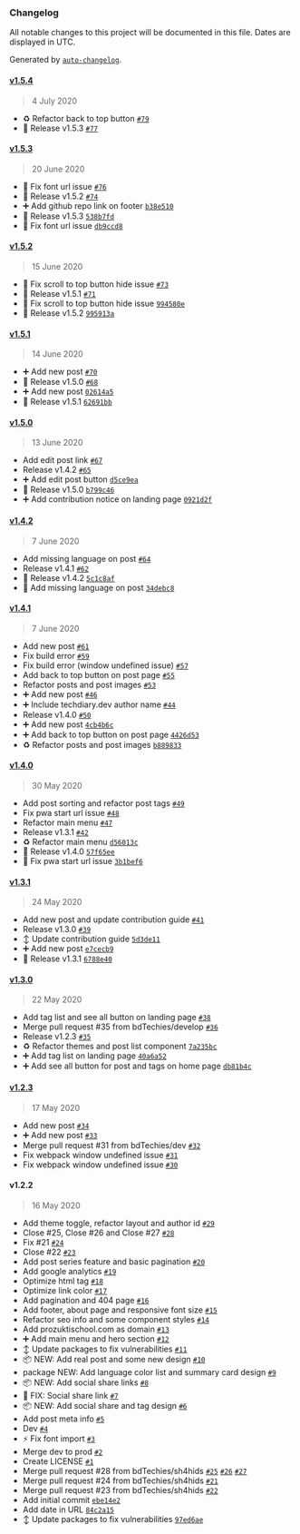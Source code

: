 ### Changelog

All notable changes to this project will be documented in this file. Dates are displayed in UTC.

Generated by [`auto-changelog`](https://github.com/CookPete/auto-changelog).

#### [v1.5.4](https://github.com/bdTechies/prozuktischool.com/compare/v1.5.3...v1.5.4)

> 4 July 2020

- ♻ Refactor back to top button [`#79`](https://github.com/bdTechies/prozuktischool.com/pull/79)
- 🔖 Release v1.5.3 [`#77`](https://github.com/bdTechies/prozuktischool.com/pull/77)

#### [v1.5.3](https://github.com/bdTechies/prozuktischool.com/compare/v1.5.2...v1.5.3)

> 20 June 2020

- 🐛 Fix font url issue [`#76`](https://github.com/bdTechies/prozuktischool.com/pull/76)
- 🔖 Release v1.5.2 [`#74`](https://github.com/bdTechies/prozuktischool.com/pull/74)
- :heavy_plus_sign: Add github repo link on footer [`b38e510`](https://github.com/bdTechies/prozuktischool.com/commit/b38e5109dd2c9791f47a0f5fa4af96ef982b8a8a)
- :bookmark: Release v1.5.3 [`538b7fd`](https://github.com/bdTechies/prozuktischool.com/commit/538b7fd5fb688aea8541f20225d83dfaeed8a6d4)
- :bug: Fix font url issue [`db9ccd8`](https://github.com/bdTechies/prozuktischool.com/commit/db9ccd8bc670eb09eaa07fba98254e7b1fe5c6c0)

#### [v1.5.2](https://github.com/bdTechies/prozuktischool.com/compare/v1.5.1...v1.5.2)

> 15 June 2020

- 🐛 Fix scroll to top button hide issue [`#73`](https://github.com/bdTechies/prozuktischool.com/pull/73)
- 🔖 Release v1.5.1 [`#71`](https://github.com/bdTechies/prozuktischool.com/pull/71)
- :bug: Fix scroll to top button hide issue [`994580e`](https://github.com/bdTechies/prozuktischool.com/commit/994580e1cff400bc35cf55e904109c1eeaf1fa52)
- :bookmark: Release v1.5.2 [`995913a`](https://github.com/bdTechies/prozuktischool.com/commit/995913a27bdd837fe0f837032de3d202299eb794)

#### [v1.5.1](https://github.com/bdTechies/prozuktischool.com/compare/v1.5.0...v1.5.1)

> 14 June 2020

- ➕ Add new post [`#70`](https://github.com/bdTechies/prozuktischool.com/pull/70)
- 🔖 Release v1.5.0 [`#68`](https://github.com/bdTechies/prozuktischool.com/pull/68)
- :heavy_plus_sign: Add new post [`02614a5`](https://github.com/bdTechies/prozuktischool.com/commit/02614a540d80388285f1acf0b031e612634eeff3)
- :bookmark: Release v1.5.1 [`62691bb`](https://github.com/bdTechies/prozuktischool.com/commit/62691bbe1036806512e23e424ad077a674b7dccf)

#### [v1.5.0](https://github.com/bdTechies/prozuktischool.com/compare/v1.4.2...v1.5.0)

> 13 June 2020

- Add edit post link [`#67`](https://github.com/bdTechies/prozuktischool.com/pull/67)
- Release v1.4.2 [`#65`](https://github.com/bdTechies/prozuktischool.com/pull/65)
- :heavy_plus_sign: Add edit post button [`d5ce9ea`](https://github.com/bdTechies/prozuktischool.com/commit/d5ce9eaef34ec65856f3dcf3711cff742542d84f)
- :bookmark: Release v1.5.0 [`b799c46`](https://github.com/bdTechies/prozuktischool.com/commit/b799c4670c8aef885093ce033a1445ad1b09ac72)
- :heavy_plus_sign: Add contribution notice on landing page [`0921d2f`](https://github.com/bdTechies/prozuktischool.com/commit/0921d2fe205c3184d4ce51412f6f190d50992571)

#### [v1.4.2](https://github.com/bdTechies/prozuktischool.com/compare/v1.4.1...v1.4.2)

> 7 June 2020

- Add missing language on post [`#64`](https://github.com/bdTechies/prozuktischool.com/pull/64)
- Release v1.4.1 [`#62`](https://github.com/bdTechies/prozuktischool.com/pull/62)
- :bookmark: Release v1.4.2 [`5c1c8af`](https://github.com/bdTechies/prozuktischool.com/commit/5c1c8af20144d3a34e317e0e2c8625a7a18612d6)
- :bug: Add missing language on post [`34debc8`](https://github.com/bdTechies/prozuktischool.com/commit/34debc8a722be6960e3e6925f8cc177c3c27f03c)

#### [v1.4.1](https://github.com/bdTechies/prozuktischool.com/compare/v1.4.0...v1.4.1)

> 7 June 2020

- Add new post [`#61`](https://github.com/bdTechies/prozuktischool.com/pull/61)
- Fix build error [`#59`](https://github.com/bdTechies/prozuktischool.com/pull/59)
- Fix build error (window undefined issue) [`#57`](https://github.com/bdTechies/prozuktischool.com/pull/57)
- Add back to top button on post page [`#55`](https://github.com/bdTechies/prozuktischool.com/pull/55)
- Refactor posts and post images [`#53`](https://github.com/bdTechies/prozuktischool.com/pull/53)
- ➕ Add new post [`#46`](https://github.com/bdTechies/prozuktischool.com/pull/46)
- ➕ Include techdiary.dev author name [`#44`](https://github.com/bdTechies/prozuktischool.com/pull/44)
- Release v1.4.0 [`#50`](https://github.com/bdTechies/prozuktischool.com/pull/50)
- :heavy_plus_sign: Add new post [`4cb4b6c`](https://github.com/bdTechies/prozuktischool.com/commit/4cb4b6c586b96c1c12a3d88e4e14d8968a1a2ea7)
- :heavy_plus_sign: Add back to top button on post page [`4426d53`](https://github.com/bdTechies/prozuktischool.com/commit/4426d53208d69139fa63df3ede9a3830345f3a7d)
- :recycle: Refactor posts and post images [`b889833`](https://github.com/bdTechies/prozuktischool.com/commit/b8898335c5cb0e13bc8a8ddba9aa733d347cb18a)

#### [v1.4.0](https://github.com/bdTechies/prozuktischool.com/compare/v1.3.1...v1.4.0)

> 30 May 2020

- Add post sorting and refactor post tags [`#49`](https://github.com/bdTechies/prozuktischool.com/pull/49)
- Fix pwa start url issue [`#48`](https://github.com/bdTechies/prozuktischool.com/pull/48)
- Refactor main menu [`#47`](https://github.com/bdTechies/prozuktischool.com/pull/47)
- Release v1.3.1 [`#42`](https://github.com/bdTechies/prozuktischool.com/pull/42)
- :recycle: Refactor main menu [`d56013c`](https://github.com/bdTechies/prozuktischool.com/commit/d56013c80e39dafa533799d418058b4ea82e5a5a)
- :bookmark: Release v1.4.0 [`57f65ee`](https://github.com/bdTechies/prozuktischool.com/commit/57f65eeba28138d75ed4ee541b647b5ee62bd477)
- :bug: Fix pwa start url issue [`3b1bef6`](https://github.com/bdTechies/prozuktischool.com/commit/3b1bef6ee413799ba5501b7a2bb66e1013c3fbb7)

#### [v1.3.1](https://github.com/bdTechies/prozuktischool.com/compare/v1.3.0...v1.3.1)

> 24 May 2020

- Add new post and update contribution guide [`#41`](https://github.com/bdTechies/prozuktischool.com/pull/41)
- Release v1.3.0 [`#39`](https://github.com/bdTechies/prozuktischool.com/pull/39)
- :arrow_up_down: Update contribution guide [`5d3de11`](https://github.com/bdTechies/prozuktischool.com/commit/5d3de11c50de86568b88dd556029dfb024ee62ba)
- :heavy_plus_sign: Add new post [`e7cecb9`](https://github.com/bdTechies/prozuktischool.com/commit/e7cecb942481a6d30af8539a2eb4094452688b47)
- :bookmark: Release v1.3.1 [`6788e40`](https://github.com/bdTechies/prozuktischool.com/commit/6788e4032e5fb2f86a67d67bc24c08d7b69a7b71)

#### [v1.3.0](https://github.com/bdTechies/prozuktischool.com/compare/v1.2.3...v1.3.0)

> 22 May 2020

- Add tag list and see all button on landing page [`#38`](https://github.com/bdTechies/prozuktischool.com/pull/38)
- Merge pull request #35 from bdTechies/develop [`#36`](https://github.com/bdTechies/prozuktischool.com/pull/36)
- Release v1.2.3 [`#35`](https://github.com/bdTechies/prozuktischool.com/pull/35)
- :recycle: Refactor themes and post list component [`7a235bc`](https://github.com/bdTechies/prozuktischool.com/commit/7a235bc77ab3611527cf3a1f691c7f7b49e45a92)
- :heavy_plus_sign: Add tag list on landing page [`40a6a52`](https://github.com/bdTechies/prozuktischool.com/commit/40a6a52e338fc07054be5c9f2f60f6a67d8a9fc4)
- :heavy_plus_sign: Add see all button for post and tags on home page [`db81b4c`](https://github.com/bdTechies/prozuktischool.com/commit/db81b4c3fa1ca3d4582b2ac865462b02f448457f)

#### [v1.2.3](https://github.com/bdTechies/prozuktischool.com/compare/v1.2.2...v1.2.3)

> 17 May 2020

- Add new post [`#34`](https://github.com/bdTechies/prozuktischool.com/pull/34)
- :heavy_plus_sign: Add new post [`#33`](https://github.com/bdTechies/prozuktischool.com/pull/33)
- Merge pull request #31 from bdTechies/dev [`#32`](https://github.com/bdTechies/prozuktischool.com/pull/32)
- Fix webpack window undefined issue [`#31`](https://github.com/bdTechies/prozuktischool.com/pull/31)
- Fix webpack window undefined issue [`#30`](https://github.com/bdTechies/prozuktischool.com/pull/30)

#### v1.2.2

> 16 May 2020

- Add theme toggle, refactor layout and author id [`#29`](https://github.com/bdTechies/prozuktischool.com/pull/29)
- Close #25, Close #26 and Close #27 [`#28`](https://github.com/bdTechies/prozuktischool.com/pull/28)
- Fix #21 [`#24`](https://github.com/bdTechies/prozuktischool.com/pull/24)
- Close #22 [`#23`](https://github.com/bdTechies/prozuktischool.com/pull/23)
- Add post series feature and basic pagination [`#20`](https://github.com/bdTechies/prozuktischool.com/pull/20)
- Add google analytics [`#19`](https://github.com/bdTechies/prozuktischool.com/pull/19)
- Optimize html tag [`#18`](https://github.com/bdTechies/prozuktischool.com/pull/18)
- Optimize link color [`#17`](https://github.com/bdTechies/prozuktischool.com/pull/17)
- Add pagination and 404 page [`#16`](https://github.com/bdTechies/prozuktischool.com/pull/16)
- Add footer, about page and responsive font size [`#15`](https://github.com/bdTechies/prozuktischool.com/pull/15)
- Refactor seo info and some component styles [`#14`](https://github.com/bdTechies/prozuktischool.com/pull/14)
- Add prozuktischool.com as domain [`#13`](https://github.com/bdTechies/prozuktischool.com/pull/13)
- ➕ Add main menu and hero section [`#12`](https://github.com/bdTechies/prozuktischool.com/pull/12)
- ↕ Update packages to fix vulnerabilities [`#11`](https://github.com/bdTechies/prozuktischool.com/pull/11)
- 📦 NEW: Add real post and some new design [`#10`](https://github.com/bdTechies/prozuktischool.com/pull/10)
- package NEW: Add language color list and summary card design [`#9`](https://github.com/bdTechies/prozuktischool.com/pull/9)
- 📦 NEW: Add social share links [`#8`](https://github.com/bdTechies/prozuktischool.com/pull/8)
- 🐛 FIX: Social share link [`#7`](https://github.com/bdTechies/prozuktischool.com/pull/7)
- 📦 NEW: Add social share and tag design [`#6`](https://github.com/bdTechies/prozuktischool.com/pull/6)
- Add post meta info [`#5`](https://github.com/bdTechies/prozuktischool.com/pull/5)
- Dev [`#4`](https://github.com/bdTechies/prozuktischool.com/pull/4)
- :zap: Fix font import [`#3`](https://github.com/bdTechies/prozuktischool.com/pull/3)
- Merge dev to prod [`#2`](https://github.com/bdTechies/prozuktischool.com/pull/2)
- Create LICENSE [`#1`](https://github.com/bdTechies/prozuktischool.com/pull/1)
- Merge pull request #28 from bdTechies/sh4hids [`#25`](https://github.com/bdTechies/prozuktischool.com/issues/25) [`#26`](https://github.com/bdTechies/prozuktischool.com/issues/26) [`#27`](https://github.com/bdTechies/prozuktischool.com/issues/27)
- Merge pull request #24 from bdTechies/sh4hids [`#21`](https://github.com/bdTechies/prozuktischool.com/issues/21)
- Merge pull request #23 from bdTechies/sh4hids [`#22`](https://github.com/bdTechies/prozuktischool.com/issues/22)
- Add initial commit [`ebe14e2`](https://github.com/bdTechies/prozuktischool.com/commit/ebe14e242ac068f231fd64a28c266e1d948070b7)
- Add date in URL [`84c2a15`](https://github.com/bdTechies/prozuktischool.com/commit/84c2a15be2e90300f598f60008ffe6a64a4642b1)
- :arrow_up_down: Update packages to fix vulnerabilities [`97ed6ae`](https://github.com/bdTechies/prozuktischool.com/commit/97ed6ae457bc534b809ec5642a2d99bfbef07817)
